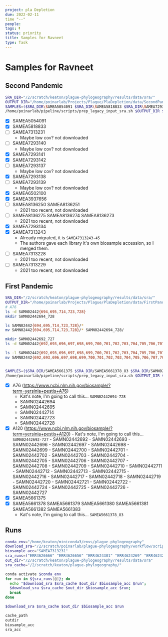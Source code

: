 ```yaml
---
project: pla Depletion
due: 2022-02-11
time "--"
people:
tags: ⏬
status: priority
title: Samples for Ravneet
type: Task
---
```


# Samples for Ravneet

## Second Pandemic

```bash
SRA_DIR="/2/scratch/keaton/plague-phylogeography/results/data/sra/"
OUTPUT_DIR="/home/poinarlab/Projects/Plague/PlaDepletion/data/SecondPandemic"
SAMPLES=($SRA_DIR\SAMEA5054091 $SRA_DIR\SAMEA5818833 $SRA_DIR\SAMEA7293141 $SRA_DIR\SAMEA7293142 $SRA_DIR\SAMEA7293138 $SRA_DIR\SAMEA6502100 $SRA_DIR\SAMEA3937656 $SRA_DIR\SAMEA7293134 $SRA_DIR\SAMEA7313243)
/home/poinarlab/pipeline/scripts/prep_legacy_input_sra.sh $OUTPUT_DIR ${SAMPLES[@]}
```

- [x] SAMEA5054091
- [x] SAMEA5818833
- [ ] SAMEA7313231
	- Maybe low cov? not downloaded
- [ ] SAMEA7293140
	- Maybe low cov? not downloaded
- [x] SAMEA7293141 
- [x] SAMEA7293142
- [ ] SAMEA7293137 
	- Maybe low cov? not downloaded
- [x] SAMEA7293138 
- [ ] SAMEA7293139 
	- Maybe low cov? not downloaded
- [x] SAMEA6502100
- [x] SAMEA3937656 
- [ ] SAMEA8136250 SAMEA8136251
	- 2021 too recent, not downloaded
- [ ] SAMEA8136275 SAMEA8136274 SAMEA8136273 
	- 2021 too recent, not downloaded
- [x] SAMEA7293134
- [x] SAMEA7313243
	- Already migrated, it is `SAMEA7313243-45`
	- The authors gave each library it's own biosample accession, so I merged them.
- [ ] SAMEA7313228 
	- 2021 too recent, not downloaded
- [ ] SAMEA7313229
	- 2021 too recent, not downloaded


## First Pandemic

```bash
SRA_DIR="/2/scratch/keaton/plague-phylogeography/results/data/sra/"
OUTPUT_DIR="/home/poinarlab/Projects/Plague/PlaDepletion/data/FirstPandemic"
# A76
ls -d SAMN02442{694,695,714,723,728}
mkdir SAMN02442694_728

ls SAMN02442{694,695,714,723,728}/*
mv SAMN02442{694,695,714,723,728}/* SAMN02442694_728/

mkdir SAMN02442692_727
ls -d SAMN02442{692,693,696,697,698,699,700,701,702,703,704,705,706,707,708,709,710,711,712,713,715,716,717,718,719,720,721,722,724,725,726,727}

ls -l SAMN02442{692,693,696,697,698,699,700,701,702,703,704,705,706,707,708,709,710,711,712,713,715,716,717,718,719,720,721,722,724,725,726,727}/*
mv SAMN02442{692,693,696,697,698,699,700,701,702,703,704,705,706,707,708,709,710,711,712,713,715,716,717,718,719,720,721,722,724,725,726,727}/* SAMN02442692_727/


SAMPLES=($SRA_DIR/SAMEA5661375 $SRA_DIR/SAMEA5661378_83 $SRA_DIR/SAMN02442694_728 $SRA_DIR/SAMN02442692_727)
/home/poinarlab/pipeline/scripts/prep_legacy_input_sra.sh $OUTPUT_DIR ${SAMPLES[@]}
```

- [x] A76 (<https://www.ncbi.nlm.nih.gov/biosample/?term=yersinia+pestis+A76>)
	- Kat's note, I'm going to call this... `SAMN02442694-728`
	- SAMN02442694
	- SAMN02442695
	-  SAMN02442714
	- SAMN02442723
	- SAMN02442728
- [x] A120 (<https://www.ncbi.nlm.nih.gov/biosample/?term=yersinia+pestis+A120>)
		- Kat's note, I'm going to call this... `SAMN02442692-727`
		- SAMN02442692
		- SAMN02442693
		- SAMN02442696
		- SAMN02442697
		- SAMN02442698
		- SAMN02442699
		- SAMN02442700
		- SAMN02442701
		- SAMN02442702
		- SAMN02442703
		- SAMN02442704
		- SAMN02442705
		- SAMN02442706
		- SAMN02442707
		- SAMN02442708
		- SAMN02442709
		- SAMN02442710
		- SAMN02442711
		- SAMN02442712
		- SAMN02442713
		- SAMN02442715
		- SAMN02442716
		- SAMN02442717
		- SAMN02442718
		- SAMN02442719
		- SAMN02442720
		- SAMN02442721
		- SAMN02442722
		- SAMN02442724
		- SAMN02442725
		- SAMN02442726
		- SAMN02442727
- [x] SAMEA5661375 
- [x] SAMEA5661378 SAMEA5661379 SAMEA5661380 SAMEA5661381 SAMEA5661382 SAMEA5661383
	- Kat's note, I'm going to call this... `SAMEA5661378_83`

## Runs

```bash
conda_env="/home/keaton/miniconda3/envs/plague-phylogeography"
download_sra="/2/scratch/poinarlab/plague-phylogeography/workflow/scripts/download_sra.sh"
biosample_acc="SAMEA7313231"
sra_runs=("ERR4626666" "ERR4626656" "ERR4624301" "ERR4624269" "ERR4624268")
out_dir="/2/scratch/keaton/plague-phylogeography/results/data/sra"
sra_cache="/2/scratch/keaton/plague-phylogeography/"

conda activate $conda_env
for run in ${sra_runs[@]}; do
  echo "$download_sra $sra_cache $out_dir $biosample_acc $run";
  $download_sra $sra_cache $out_dir $biosample_acc $run;
  break
done

$download_sra $sra_cache $out_dir $biosample_acc $run

cache_path
outdir
biosample_acc
sra_acc
```